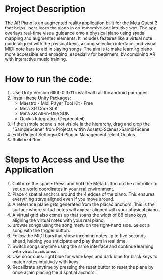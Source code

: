 # Project Description

The AR Piano is an augmented reality application built for the Meta Quest 3 that helps users learn the piano in an immersive and intuitive way. 
The app overlays real-time visual guidance onto a physical piano using spatial mapping and augmented elements. It includes features like a virtual 
note guide aligned with the physical keys, a song selection interface, and visual MIDI note bars to aid in playing songs. The aim is to make learning 
piano more accessible and engaging, especially for beginners, by combining AR with interactive music training.


# How to run the code:
1) Use Unity Version 6000.0.37f1 install with all the android packages
2) Install these Unity Packages: 
	* Maestro - Midi Player Tool Kit - Free
	* Meta XR Core SDK
	* Meta XR All-in-One SDK
	* Oculus Integration (Deprecated)
3) If the sample scene is not visible in the hierarchy, drag and drop the "SampleScene" from Projects within Assets>Scenes>SampleScene
4) Edit>Project Settings>XR Plug in Management select Oculus
5) Build and Run


# Steps to Access and Use the Application 

1. Calibrate the space: Press and hold the Meta button on the controller to set up world coordinates in your real environment.
2. Place 4 spatial anchors around the 4 edges of the piano. This ensures everything stays aligned even if you move around.
3. A reference plane gets generated from the placed anchors. This is the surface where virtual notes will appear aligned with your physical piano.
4. A virtual grid also comes up that spans the width of 88 piano keys, aligning the virtual notes with your real piano.
5. Browse songs using the song menu on the right-hand side. Select a song with the trigger button.
6. Follow the MIDI bars that show incoming notes up to five seconds ahead, helping you anticipate and play them in real time.
7. Switch songs anytime using the same interface and continue learning with visual assistance.
8. Use color cues: light blue for white keys and dark blue for black keys to match notes intuitively with keys.
9. Recalibrate anytime by pressing the reset button to reset the plane by once again placing the 4 spatial anchors.

